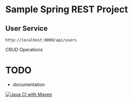# Sample Spring REST Project

## User Service

`http://localhost:8000/api/users`

CRUD Operations


# TODO

 - documentation

[![Java CI with Maven](https://github.com/timpr0/spring-usr-prj/actions/workflows/maven.yml/badge.svg)](https://github.com/timpr0/spring-usr-prj/actions/workflows/maven.yml)
